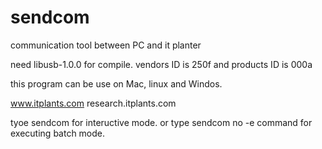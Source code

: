 # sendcom
communication tool between PC and it planter

need libusb-1.0.0 for compile.
vendors ID is 250f and products ID is 000a

this program can be use on Mac, linux and Windos.

www.itplants.com
research.itplants.com

tyoe sendcom for inteructive mode.
or
type sendcom no -e command for executing batch mode.




